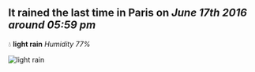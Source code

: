 ## It rained the last time in Paris on *June 17th 2016 around 05:59 pm*
💧  **light rain** *Humidity 77%*

![light rain](http://openweathermap.org/img/w/10d.png)
